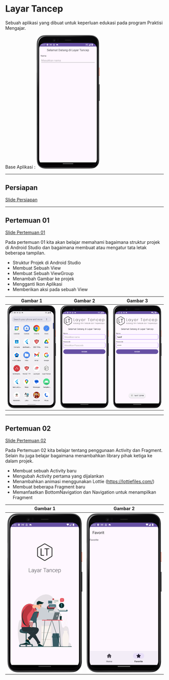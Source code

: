 # Layar Tancep

Sebuah aplikasi yang dibuat untuk keperluan edukasi pada program Praktisi Mengajar.

Base Aplikasi : <img src="images/01-before.png" alt="drawing" width="200">

---

## Persiapan

[Slide Persiapan](https://docs.google.com/presentation/d/1pvxKh-CDFuJsItNDQAuTg56R-_CNLnyzEQBp5b9S-90/edit?usp=drive_link)

---

## Pertemuan 01

[Slide Pertemuan 01](https://docs.google.com/presentation/d/17T11WYyclq1kNkQYeKclWLQMSTKis2mLL5c6EoWd0GA/edit?usp=sharing)

Pada pertemuan 01 kita akan belajar memahami bagaimana struktur projek di Android Studio dan
bagaimana membuat atau mengatur tata letak beberapa tampilan.

- Struktur Projek di Android Studio
- Membuat Sebuah View
- Membuat Sebuah ViewGroup
- Menambah Gambar ke projek
- Mengganti Ikon Aplikasi
- Memberikan aksi pada sebuah View

| Gambar 1                 | Gambar 2                  | Gambar 3                  |
|--------------------------|---------------------------|---------------------------|
| ![](images/01-after.png) | ![](images/01-after2.png) | ![](images/01-after3.png) |

---

## Pertemuan 02

[Slide Pertemuan 02](https://docs.google.com/presentation/d/1Puaxs2Q098G12T55yoefbCwoalnZM9ZXbO02AhnP_hg/edit?usp=sharing)

Pada Pertemuan 02 kita belajar tentang penggunaan Activity dan Fragment. Selain itu juga belajar
bagaimana menambahkan library pihak ketiga ke dalam projek.

- Membuat sebuah Activity baru
- Mengubah Activity pertama yang dijalankan
- Menambahkan animasi menggunakan Lottie (https://lottiefiles.com/)
- Membuat beberapa Fragment baru
- Memanfaatkan BottomNavigation dan Navigation untuk menampilkan Fragment

| Gambar 1                  | Gambar 2                  | 
|---------------------------|---------------------------|
| ![](images/02-after1.png) | ![](images/02-after2.png) |